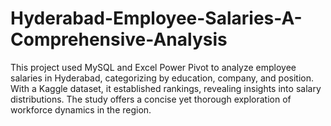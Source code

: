 # Hyderabad-Employee-Salaries-A-Comprehensive-Analysis
This project used MySQL and Excel Power Pivot to analyze employee salaries in Hyderabad, categorizing by education, company, and position. With a Kaggle dataset, it established rankings, revealing insights into salary distributions. The study offers a concise yet thorough exploration of workforce dynamics in the region.
